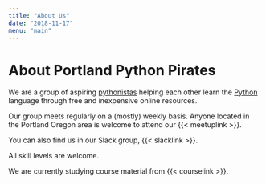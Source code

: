 ```yaml
---
title: "About Us"
date: "2018-11-17"
menu: "main"
---
```


# About Portland Python Pirates

We are a group of aspiring [pythonistas](https://www.urbandictionary.com/define.php?term=pythonista) helping each other learn the [Python](https://www.python.org/) language through free and inexpensive online resources.

Our group meets regularly on a (mostly) weekly basis.
Anyone located in the Portland Oregon area is welcome to attend our {{< meetuplink >}}.

You can also find us in our Slack group, {{< slacklink >}}.

All skill levels are welcome.

We are currently studying course material from {{< courselink >}}.


